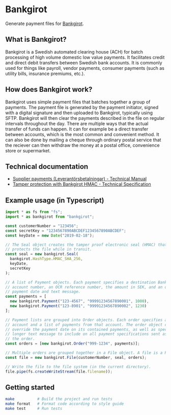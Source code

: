 # Bankgirot

Generate payment files for [Bankgirot](https://www.bankgirot.se/).

## What is Bankgirot?

Bankgirot is a Swedish automated clearing house (ACH) for batch processing of high volume domestic low value payments. It facilitates credit and direct debit transfers between Swedish bank accounts. It is commonly used for things like payroll, vendor payments, consumer payments (such as utility bills, insurance premiums, etc.).

## How does Bankgirot work?

Bankgirot uses simple payment files that batches together a group of payments. The payment file is generated by the payment initiator, signed with a digital signature and then uploaded to Bankgirot, typically using SFTP. Bankgirot will then clear the payments described in the file on regular intervals throughout the day. There are multiple ways that the actual transfer of funds can happen. It can for example be a direct transfer between accounts, which is the most common and convenient method. It can also be done by mailing a cheque through ordinary postal service that the reciever can then withdraw the money at a postal office, convenience store or supermarket.

## Technical documentation

- [Supplier payments (Leverantörsbetalningar) - Technical Manual](https://www.bankgirot.se/globalassets/dokument/tekniska-manualer/supplierpayments_leverantorsbetalningar_technicalmanual_en.pdf)
- [Tamper protection with Bankgirot HMAC - Technical Specification](https://www.bankgirot.se/globalassets/dokument/tekniska-manualer/hmac_tamperprotection_technicalmanual_en.pdf)

## Example usage (in Typescript)

```typescript
import * as fs from "fs";
import * as bankgirot from "bankgirot";

const customerNumber = "123456";
const secretKey = "1234567890ABCDEF1234567890ABCDEF";
const keyDate = new Date("2019-02-18");

// The Seal object creates the tamper proof electronic seal (HMAC) that
// protects the file while in transit.
const seal = new bankgirot.Seal(
  bankgirot.HashType.HMAC_SHA_256,
  keyDate,
  secretKey
);

// A list of Payment objects. Each payment specifies a destination Bankgiro
// account number, an OCR reference number, the amount in SEK, and an optional
// payment date and text message.
const payments = [
  new bankgirot.Payment("123-4567", "99991234567890001", 1000),
  new bankgirot.Payment("123-8901", "99991234567890002", 1230)
];

// Payment lists are grouped into Order objects. Each order specifies a source
// account and a list of payments from that account. The order object can also
// override the payment date on its contained payments, as well as specify a
// longer text message to include on all payment specifications sent as part of
// the order.
const orders = [new bankgirot.Order("999-1234", payments)];

// Multiple orders are grouped together in a File object. A file is a Readable stream and can be piped to a Writeable destination (like a file, stdout or a socket). A file also has a specific filename given by the `filename` property.
const file = new bankgirot.File(customerNumber, seal, orders);

// Write the file to the file system (in the current directory).
file.pipe(fs.createWriteStream(file.filename));
```

## Getting started

```sh
make          # Build the project and run tests
make format   # Format code according to style guide
make test     # Run tests
```
